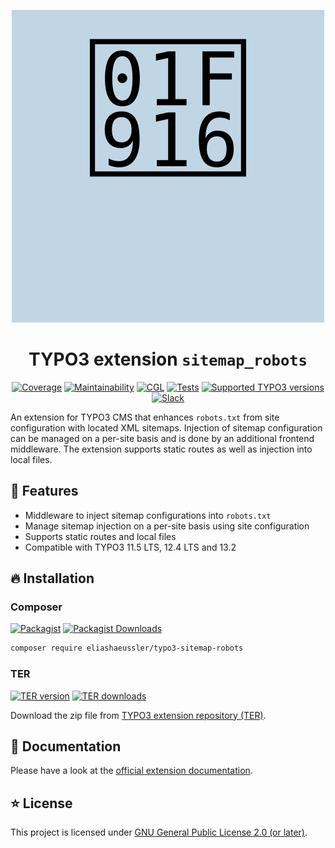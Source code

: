 <div align="center">

![Extension icon](Resources/Public/Icons/Extension.svg)

# TYPO3 extension `sitemap_robots`

[![Coverage](https://img.shields.io/coverallsCoverage/github/eliashaeussler/typo3-sitemap-robots?logo=coveralls)](https://coveralls.io/github/eliashaeussler/typo3-sitemap-robots)
[![Maintainability](https://img.shields.io/codeclimate/maintainability/eliashaeussler/typo3-sitemap-robots?logo=codeclimate)](https://codeclimate.com/github/eliashaeussler/typo3-sitemap-robots/maintainability)
[![CGL](https://img.shields.io/github/actions/workflow/status/eliashaeussler/typo3-sitemap-robots/cgl.yaml?label=cgl&logo=github)](https://github.com/eliashaeussler/typo3-sitemap-robots/actions/workflows/cgl.yaml)
[![Tests](https://img.shields.io/github/actions/workflow/status/eliashaeussler/typo3-sitemap-robots/tests.yaml?label=tests&logo=github)](https://github.com/eliashaeussler/typo3-sitemap-robots/actions/workflows/tests.yaml)
[![Supported TYPO3 versions](https://typo3-badges.dev/badge/sitemap_robots/typo3/shields.svg)](https://extensions.typo3.org/extension/sitemap_robots)
[![Slack](https://img.shields.io/badge/slack-%23ext--sitemap__robots-4a154b?logo=slack)](https://typo3.slack.com/archives/C06532567LM)

</div>

An extension for TYPO3 CMS that enhances `robots.txt` from site configuration with
located XML sitemaps. Injection of sitemap configuration can be managed on a per-site
basis and is done by an additional frontend middleware. The extension supports
static routes as well as injection into local files.

## 🚀 Features

* Middleware to inject sitemap configurations into `robots.txt`
* Manage sitemap injection on a per-site basis using site configuration
* Supports static routes and local files
* Compatible with TYPO3 11.5 LTS, 12.4 LTS and 13.2

## 🔥 Installation

### Composer

[![Packagist](https://img.shields.io/packagist/v/eliashaeussler/typo3-sitemap-robots?label=version&logo=packagist)](https://packagist.org/packages/eliashaeussler/typo3-sitemap-robots)
[![Packagist Downloads](https://img.shields.io/packagist/dt/eliashaeussler/typo3-sitemap-robots?color=brightgreen)](https://packagist.org/packages/eliashaeussler/typo3-sitemap-robots)

```bash
composer require eliashaeussler/typo3-sitemap-robots
```

### TER

[![TER version](https://typo3-badges.dev/badge/sitemap_robots/version/shields.svg)](https://extensions.typo3.org/extension/sitemap_robots)
[![TER downloads](https://typo3-badges.dev/badge/sitemap_robots/downloads/shields.svg)](https://extensions.typo3.org/extension/sitemap_robots)

Download the zip file from
[TYPO3 extension repository (TER)](https://extensions.typo3.org/extension/sitemap_robots).

## 📙 Documentation

Please have a look at the
[official extension documentation](https://docs.typo3.org/p/eliashaeussler/typo3-sitemap-robots/main/en-us/).

## ⭐ License

This project is licensed under [GNU General Public License 2.0 (or later)](LICENSE.md).
